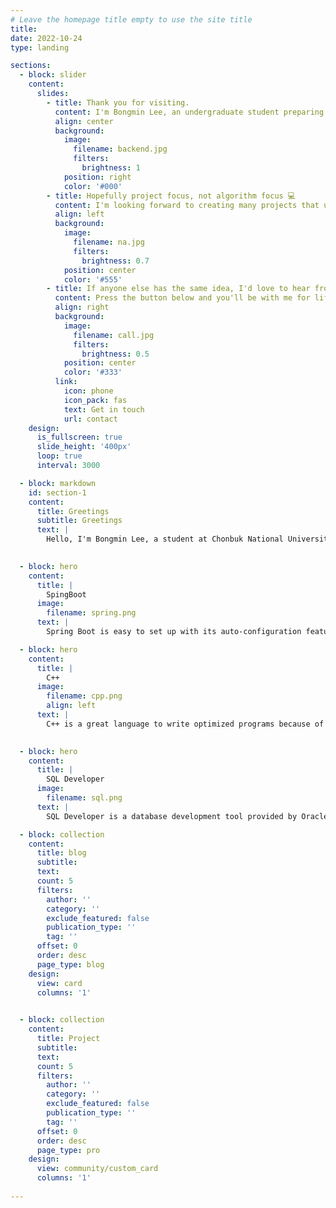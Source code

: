 ```yaml
---
# Leave the homepage title empty to use the site title
title:
date: 2022-10-24
type: landing

sections:
  - block: slider
    content:
      slides:
        - title: Thank you for visiting.
          content: I'm Bongmin Lee, an undergraduate student preparing to become a backend developer.
          align: center
          background:
            image:
              filename: backend.jpg
              filters:
                brightness: 1
            position: right
            color: '#000'
        - title: Hopefully project focus, not algorithm focus 💻
          content: I'm looking forward to creating many projects that utilize open source.
          align: left
          background:
            image:
              filename: na.jpg
              filters:
                brightness: 0.7
            position: center
            color: '#555'
        - title: If anyone else has the same idea, I'd love to hear from you.
          content: Press the button below and you'll be with me for life...
          align: right
          background:
            image:
              filename: call.jpg
              filters:
                brightness: 0.5
            position: center
            color: '#333'
          link:
            icon: phone
            icon_pack: fas
            text: Get in touch
            url: contact
    design:
      is_fullscreen: true
      slide_height: '400px'
      loop: true
      interval: 3000

  - block: markdown
    id: section-1
    content:
      title: Greetings
      subtitle: Greetings
      text: |
        Hello, I'm Bongmin Lee, a student at Chonbuk National University. I am currently studying Spring Boot and networking, and my favorite language is C++. I apologize for not being able to upload the project code due to USB issue. I will upload them as soon as possible.
        

  - block: hero
    content:
      title: |
        SpingBoot 
      image:
        filename: spring.png
      text: |
        Spring Boot is easy to set up with its auto-configuration features, easy to deploy with its built-in web server, and is well-suited for developing microservice architectures and supported by a large community.

  - block: hero
    content:
      title: |
        C++ 
      image:
        filename: cpp.png
        align: left
      text: |
        C++ is a great language to write optimized programs because of its high performance and memory control.
          

  - block: hero
    content:
      title: |
        SQL Developer
      image:
        filename: sql.png
      text: |
        SQL Developer is a database development tool provided by Oracle that makes it easy to work with SQL, PL/SQL. It provides the ability to run SQL queries, manage database objects, debugging features, and more, making it useful for database developers and administrators.

  - block: collection
    content:
      title: blog
      subtitle:
      text:
      count: 5
      filters:
        author: ''
        category: ''
        exclude_featured: false
        publication_type: ''
        tag: ''
      offset: 0
      order: desc
      page_type: blog
    design:
      view: card
      columns: '1' 
          

  - block: collection
    content:
      title: Project
      subtitle:
      text:
      count: 5
      filters:
        author: ''
        category: ''
        exclude_featured: false
        publication_type: ''
        tag: ''
      offset: 0
      order: desc
      page_type: pro
    design:
      view: community/custom_card
      columns: '1'
        
---
```


